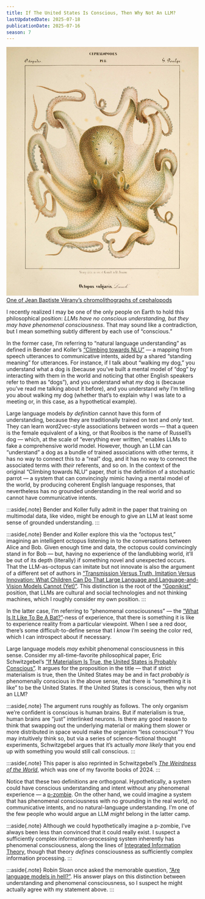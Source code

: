 ```yaml
---
title: If The United States Is Conscious, Then Why Not An LLM?
lastUpdatedDate: 2025-07-18
publicationDate: 2025-07-16
season: 7
---
```


![A happy-looking octopus](../../assets/newsletters/mollusques.jpg)
[One of Jean Baptiste Vérany’s chromolithographs of cephalopods](https://publicdomainreview.org/collection/verany-cephalopods/)

I recently realized I may be one of the only people on Earth to hold this philosophical position: *LLMs have no conscious understanding, but they may have phenomenal consciousness*. That may sound like a contradiction, but I mean something subtly different by each use of “conscious.”

In the former case, I’m referring to “natural language understanding” as defined in Bender and Koller’s [“Climbing towards NLU”](https://aclanthology.org/2020.acl-main.463/) — a mapping from speech utterances to communicative intents, aided by a shared “standing meaning” for utterances. For instance, if I talk about “walking my dog,” you understand what a dog is (because you’ve built a mental model of “dog” by interacting with them in the world and noticing that other English speakers refer to them as “dogs”), and you understand what *my* dog is (because you’ve read me talking about it before), and you understand *why* I’m telling you about walking my dog (whether that’s to explain why I was late to a meeting or, in this case, as a hypothetical example).

Large language models *by definition* cannot have this form of understanding, because they are traditionally trained on text and *only* text. They can learn word2vec-style associations between words — that a queen is the female equivalent of a king, or that Rooibos is the name of Russell’s dog — which, at the scale of “everything ever written,” enables LLMs to fake a comprehensive world model. However, though an LLM can “understand” a dog as a bundle of trained associations with other terms, it has no way to connect this to a “real” dog, and it has no way to connect the associated terms with *their* referents, and so on. In the context of the original “Climbing towards NLU” paper, *that* is the definition of a stochastic parrot — a system that can convincingly mimic having a mental model of the world, by producing coherent English language responses, that nevertheless has no grounded understanding in the real world and so cannot have communicative intents.

:::aside{.note}
Bender and Koller fully admit in the paper that training on multimodal data, like video, might be enough to give an LLM at least some sense of grounded understanding.
:::

:::aside{.note}
Bender and Koller explore this via the “octopus test,” imagining an intelligent octopus listening in to the conversations between Alice and Bob. Given enough time and data, the octopus could convincingly stand in for Bob — but, having no experience of the landlubbing world, it’ll be out of its depth (literally) if something novel and unexpected occurs. That the LLM-as-octopus can imitate but not innovate is also the argument of a different set of authors in [“Transmission Versus Truth, Imitation Versus Innovation: What Children Can Do That Large Language and Language-and-Vision Models Cannot (Yet)”](https://journals.sagepub.com/doi/10.1177/17456916231201401). This distinction is the root of the [“Gopnikist”](https://henryfarrell.net/large-ai-models-are-cultural-and-social-technologies/) position, that LLMs are cultural and social technologies and not thinking machines, which I roughly consider my own position.
:::

In the latter case, I’m referring to “phenomenal consciousness” — the [“What Is It Like To Be A Bat?”](https://www.sas.upenn.edu/~cavitch/pdf-library/Nagel_Bat.pdf)-ness of experience, that there is something it is like to experience reality from a particular viewpoint. When I see a red door, there’s some difficult-to-define sense that I *know* I’m seeing the color red, which I can introspect about if necessary.

Large language models *may* exhibit phenomenal consciousness in this sense. Consider my all-time-favorite philosophical paper, Eric Schwitzgebel’s [“If Materialism Is True, the United States is Probably Conscious”](https://faculty.ucr.edu/~eschwitz/SchwitzAbs/USAconscious.htm). It argues for the proposition in the title — that if strict materialism is true, then the United States may be and in fact *probably is* phenomenally conscious in the above sense, that there is “something it is like” to be the United States. If the United States is conscious, then why not an LLM?

:::aside{.note}
The argument runs roughly as follows. The only organism we’re confident is conscious is human brains. But if materialism is true, human brains are “just” interlinked neurons. Is there any good reason to think that swapping out the underlying material or making them slower or more distributed in space would make the organism “less conscious”? You may intuitively think so, but via a series of science-fictional thought experiments, Schwitzgebel argues that it’s actually *more likely* that you end up with something you would still call conscious.
:::

:::aside{.note}
This paper is also reprinted in Schwitzgebel’s [*The Weirdness of the World*](https://app.thestorygraph.com/books/42710fab-1f4d-471d-8731-35462e45ed83), which was one of my favorite books of 2024.
:::

Notice that these two definitions are orthogonal. Hypothetically, a system could have conscious understanding and intent without any phenomenal experience — a [p-zombie](https://plato.stanford.edu/entries/zombies/). On the other hand, we could imagine a system that has phenomenal consciousness with no grounding in the real world, no communicative intents, and no natural-language understanding. I’m one of the few people who would argue an LLM *might* belong in the latter camp.

:::aside{.note}
Although we could hypothetically imagine a p-zombie, I’ve always been less than convinced that it could really exist. I suspect a sufficiently complex information-processing system inherently has phenomenal consciousness, along the lines of [Integrated Information Theory](https://en.wikipedia.org/wiki/Integrated_information_theory), though that theory *defines* consciousness as sufficiently complex information processing.
:::

:::aside{.note}
Robin Sloan once asked the memorable question, [“Are language models in hell?”](https://www.robinsloan.com/lab/language-models-hell/#hell). His answer plays on this distinction between understanding and phenomenal consciousness, so I suspect he might actually agree with my statement above.
:::